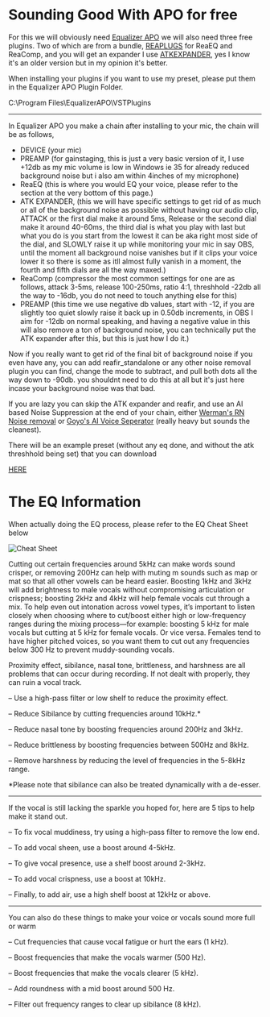 # Sounding Good With APO for free

For this we will obviously need [Equalizer APO](https://sourceforge.net/projects/equalizerapo/) we will also need three free plugins. Two of which are from a bundle, [REAPLUGS](https://www.reaper.fm/reaplugs/) for ReaEQ and ReaComp, and you will get an expander I use [ATKEXPANDER](https://www.kvraudio.com/product/atkexpander-by-matthieu-brucher), yes I know it's an older version but in my opinion it's better.

When installing your plugins if you want to use my preset, please put them in the Equalizer APO Plugin Folder. 

C:\Program Files\EqualizerAPO\VSTPlugins

-------------------------

In Equalizer APO you make a chain after installing to your mic, the chain will be as follows,

- DEVICE (your mic)
- PREAMP (for gainstaging, this is just a very basic version of it, I use +12db as my mic volume is low in Windows ie 35 for already reduced background noise but i also am within 4inches of my microphone)
- ReaEQ (this is where you would EQ your voice, please refer to the section at the very bottom of this page.)
- ATK EXPANDER, (this we will have specific settings to get rid of as much or all of the background noise as possible without having our audio clip, ATTACK or the first dial make it around 5ms, Release or the second dial make it around 40-60ms, the third dial is what you play with last but what you do is you start from the lowest it can be aka right most side of the dial, and SLOWLY raise it up while monitoring your mic in say OBS, until the moment all background noise vanishes but if it clips your voice lower it so there is some as itll almost fully vanish in a moment, the fourth and fifth dials are all the way maxed.)
- ReaComp (compressor the most common settings for one are as follows, attack 3-5ms, release 100-250ms, ratio 4:1, threshhold -22db all the way to -16db, you do not need to touch anything else for this)
- PREAMP (this time we use negative db values, start with -12, if you are slightly too quiet slowly raise it back up in 0.50db increments, in OBS I aim for -12db on normal speaking, and having a negative value in this will also remove a ton of background noise, you can technically put the ATK expander after this, but this is just how I do it.)

Now if you really want to get rid of the final bit of background noise if you even have any, you can add reafir_standalone or any other noise removal plugin you can find, change the mode to subtract, and pull both dots all the way down to -90db. you shouldnt need to do this at all but it's just here incase your background noise was that bad.

If you are lazy you can skip the ATK expander and reafir, and use an AI based Noise Suppression at the end of your chain, either [Werman's RN Noise removal](https://github.com/werman/noise-suppression-for-voice) or [Goyo's AI Voice Seperator](https://goyo.app/) (really heavy but sounds the cleanest).

There will be an example preset (without any eq done, and without the atk threshhold being set) that you can download 

[HERE](https://github.com/YunaOneeChan/Sounding-Good-With-APO/blob/main/config.txt)

# The EQ Information

When actually doing the EQ process, please refer to the EQ Cheat Sheet below

![Cheat Sheet](https://github.com/YunaOneeChan/Sounding-Good-With-APO/blob/main/EQ%20Cheat%20Sheet.png)

Cutting out certain frequencies around 5kHz can make words sound crisper, or removing 200Hz can help with muting m sounds such as map or mat so that all other vowels can be heard easier. Boosting 1kHz and 3kHz will add brightness to male vocals without compromising articulation or crispness; boosting 2kHz and 4kHz will help female vocals cut through a mix. To help even out intonation across vowel types, it’s important to listen closely when choosing where to cut/boost either high or low-frequency ranges during the mixing process—for example: boosting 5 kHz for male vocals but cutting at 5 kHz for female vocals. Or vice versa. Females tend to have higher pitched voices, so you want them to cut out any frequencies below 300 Hz to prevent muddy-sounding vocals. 

Proximity effect, sibilance, nasal tone, brittleness, and harshness are all problems that can occur during recording. If not dealt with properly, they can ruin a vocal track. 

– Use a high-pass filter or low shelf to reduce the proximity effect. 

– Reduce Sibilance by cutting frequencies around 10kHz.*

– Reduce nasal tone by boosting frequencies around 200Hz and 3kHz. 

– Reduce brittleness by boosting frequencies between 500Hz and 8kHz. 

– Remove harshness by reducing the level of frequencies in the 5-8kHz range.

*Please note that sibilance can also be treated dynamically with a de-esser.

---------------------------------------------------

If the vocal is still lacking the sparkle you hoped for, here are 5 tips to help make it stand out.

– To fix vocal muddiness, try using a high-pass filter to remove the low end. 

– To add vocal sheen, use a boost around 4-5kHz. 

– To give vocal presence, use a shelf boost around 2-3kHz. 

– To add vocal crispness, use a boost at 10kHz. 

– Finally, to add air, use a high shelf boost at 12kHz or above.

--------------------------------------------------

You can also do these things to make your voice or vocals sound more full or warm

– Cut frequencies that cause vocal fatigue or hurt the ears (1 kHz).

– Boost frequencies that make the vocals warmer (500 Hz).

– Boost frequencies that make the vocals clearer (5 kHz).

– Add roundness with a mid boost around 500 Hz.

– Filter out frequency ranges to clear up sibilance (8 kHz).
